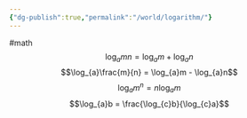 ```yaml
---
{"dg-publish":true,"permalink":"/world/logarithm/"}
---
```


#math  
$$\log_{a}mn = \log_{a}m + \log_{a}n$$
$$\log_{a}\frac{m}{n} = \log_{a}m - \log_{a}n$$
$$\log_{a}m^{n} = n \log_{a}m$$
$$\log_{a}b = \frac{\log_{c}b}{\log_{c}a}$$